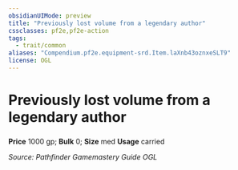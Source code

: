 ```yaml
---
obsidianUIMode: preview
title: "Previously lost volume from a legendary author"
cssclasses: pf2e,pf2e-action
tags:
  - trait/common
aliases: "Compendium.pf2e.equipment-srd.Item.laXnb43oznxeSLT9"
license: OGL
---
```

# Previously lost volume from a legendary author

### 


**Price** 1000 gp; 
**Bulk** 0; **Size** med
**Usage** carried



*Source: Pathfinder Gamemastery Guide*
*OGL*